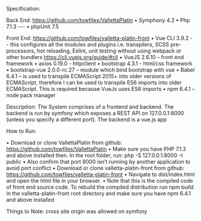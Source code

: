 Specification:
	
Back End:
https://github.com/towfiles/VallettaPlatin
•	Symphony 4.3
•	Php 7.1.3 --- 
•	phpUnit 7.5

Front End:
https://github.com/towfiles/valletta-platin-front
•	Vue CLI 3.9.2  -- this configures all the modules and plugins i.e. transpilers, SCSS pre-processors, hot reloading, Eslint, unit testing without using webpack or other bundlers https://cli.vuejs.org/guide/#cli
•	VueJS 2.6.10 – front end framework
•	axios 0.19.0 - httpclient
•	bootstrap 4.3.1 - html/css framework
•	bootstrap-vue 2.0.0-rc.27 – module which bind bootstrap with vue
•	Babel 6.4.1 – is used to transpile ECMAScript 2015+ into older versions of ECMAScript, therefore I can be used to transpile ES6 imports into older ECMAScript. This is required because VueJs uses ES6 imports
•	npm 6.4.1 – node pack manager



Description:
The System comprises of a frontend and backend. The backend is run by symfony which exposes a REST API on 127.0.0.1:8000 (unless you specify a different port). The backend is a vue.js app



How to Run:

•	Download or clone VallettaPlatin from github: https://github.com/towfiles/VallettaPlatin
•	Make sure you have PHP 7.1.3 and above installed then. In the root folder, run:  php -S 127.0.0.1:8000 -t public
•	Also confirm that port 8000 isn’t running by another application to avoid port conflict
•	Download or clone valletta-platin-front from github: https://github.com/towfiles/valletta-platin-front
•	Navigate to dist/index.html and open the html file in your browser.
•	Note that this is the compiled code of front end source code. To rebuild the compiled distribution run npm build in the valletta-platin-front root directory and make sure you have npm 6.4.1 and above installed


Things to Note:
cross site origin was allowed on symfony


